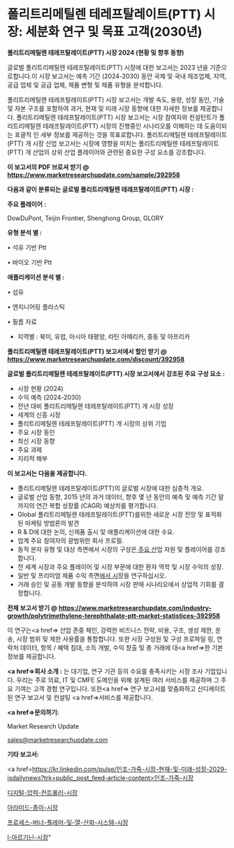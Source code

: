 # 폴리트리메틸렌 테레프탈레이트(PTT) 시장: 세분화 연구 및 목표 고객(2030년)

<strong>폴리트리메틸렌 테레프탈레이트(PTT) 시장 2024 (현황 및 향후 동향)</strong>

글로벌 폴리트리메틸렌 테레프탈레이트(PTT) 시장에 대한 보고서는 2023 년을 기준으로합니다.이 시장 보고서는 예측 기간 (2024-2030) 동안 국제 및 국내 제조업체, 지역, 공급 업체 및 공급 업체, 제품 변형 및 제품 유형을 분석합니다.

폴리트리메틸렌 테레프탈레이트(PTT) 시장 보고서는 개발 속도, 용량, 성장 동인, 기술 및 자본 구조를 포함하여 과거, 현재 및 미래 시장 동향에 대한 자세한 정보를 제공합니다. 폴리트리메틸렌 테레프탈레이트(PTT) 시장 보고서는 시장 참여자와 컨설턴트가 폴리트리메틸렌 테레프탈레이트(PTT) 시장의 진행중인 시나리오를 이해하는 데 도움이되는 포괄적 인 세부 정보를 제공하는 것을 목표로합니다. 폴리트리메틸렌 테레프탈레이트(PTT) 개 시장 산업 보고서는 시장에 영향을 미치는 폴리트리메틸렌 테레프탈레이트(PTT) 개 산업의 상위 산업 플레이어와 관련된 중요한 구성 요소를 강조합니다.



<strong>이 보고서의 PDF 브로셔 받기 @ <a href=https://www.marketresearchupdate.com/sample/392958>https://www.marketresearchupdate.com/sample/392958</a></strong>



<strong>다음과 같이 분류되는 글로벌 폴리트리메틸렌 테레프탈레이트(PTT) 시장 :</strong>



<strong>주요 플레이어 :</strong>

DowDuPont, Teijin Frontier, Shenghong Group, GLORY



<strong>유형 분석 별 :</strong>

• 석유 기반 Ptt

• 바이오 기반 Ptt



<strong>애플리케이션 분석 별 :</strong>

• 섬유

• 엔지니어링 플라스틱

• 필름 자료

<ul>
  <li>지역별 : 북미, 유럽, 아시아 태평양, 라틴 아메리카, 중동 및 아프리카</li>
</ul>


<strong>폴리트리메틸렌 테레프탈레이트(PTT) 보고서에서 할인 받기 @ <a href=https://www.marketresearchupdate.com/discount/392958>https://www.marketresearchupdate.com/discount/392958</a></strong>



<strong>글로벌 폴리트리메틸렌 테레프탈레이트(PTT) 시장 보고서에서 강조된 주요 구성 요소 :</strong>
<ul>
  <li>시장 현황 (2024)</li>
  <li>수익 예측 (2024-2030)</li>
  <li>전년 대비 폴리트리메틸렌 테레프탈레이트(PTT) 개 시장 성장</li>
  <li>세계의 신흥 시장</li>
  <li>폴리트리메틸렌 테레프탈레이트(PTT) 개 시장의 상위 기업</li>
  <li>주요 시장 동인</li>
  <li>최신 시장 동향</li>
  <li>주요 과제</li>
  <li>지리적 해부</li>
</ul>


<strong>이 보고서는 다음을 제공합니다.</strong>
<ul>
  <li>폴리트리메틸렌 테레프탈레이트(PTT)의 글로벌 시장에 대한 심층적 개요.</li>
  <li>글로벌 산업 동향, 2015 년의 과거 데이터, 향후 몇 년 동안의 예측 및 예측 기간 말까지의 연간 복합 성장률 (CAGR) 예상치를 평가합니다.</li>
  <li>Global 폴리트리메틸렌 테레프탈레이트(PTT)를위한 새로운 시장 전망 및 표적화 된 마케팅 방법론의 발견</li>
  <li>R &amp; D에 대한 논의, 신제품 출시 및 애플리케이션에 대한 수요.</li>
  <li>업계 주요 참여자의 광범위한 회사 프로필.</li>
  <li>동적 분자 유형 및 대상 측면에서 시장의 구성은<a href=> 주요 산</a>업 자원 및 플레이어를 강조합니다.</li>
  <li>전 세계 시장과 주요 플레이어 및 시장 부문에 대한 환자 역학 및 시장 수익의 성장.</li>
  <li>일반 및 프리미엄 제품 수익 측면<a href=>에서 시</a>장을 연구하십시오.</li>
  <li>거래 승인 및 공동 개발 동향을 분석하여 시장 판매 시나리오에서 상업적 기회를 결정합니다.</li>
</ul>



<strong>전체 보고서 받기 @ <a href=https://www.marketresearchupdate.com/industry-growth/polytrimethylene-terephthalate-ptt-market-statistices-392958>https://www.marketresearchupdate.com/industry-growth/polytrimethylene-terephthalate-ptt-market-statistices-392958</a></strong>

이 연구는<a href=> 산업 존중</a> 체인, 강력한 비즈니스 전략, 비용, 구조, 생성 제한, 운송, 시장 범위 및 제한 사용률을 통합합니다. 또한 시장 구성원 및 구성 프로파일 링, 연락처 데이터, 항목 / 혜택 침대, 소득 개발, 수익 창출 및 총 거래에 대<a href=>한 기본 </a>정보를 제공합니다.



<strong><a href=>회사 소</a>개 :</strong>
는 대기업, 연구 기관 등의 수요를 충족시키는 시장 조사 기업입니다. 우리는 주로 의료, IT 및 CMFE 도메인을 위해 설계된 여러 서비스를 제공하며 그 주요 기여는 고객 경험 연구입니다. 또한<a href=> 연구 보</a>고서를 맞춤화하고 신디케이트 된 연구 보고서 및 컨설팅 <a href=>서비스</a>를 제공합니다.



<strong><a href=>문의하기:</a></strong>

Market Research Update

sales@marketresearchupdate.com



<strong>기타 보고서:</strong>

<a href=https://kr.linkedin.com/pulse/인조-가죽-시장-현재-및-미래-성장-2029-isdailynews?trk=public_post_feed-article-content>인조-가죽-시장</a>

<a href=https://www.linkedin.com/pulse/디지털-압력-컨트롤러-시장-경쟁-분석-및-성장-잠재력-2029/>디지털-압력-컨트롤러-시장</a>

<a href=https://www.linkedin.com/pulse/아라미드-종이-시장-경쟁-분석-및-성장-잠재력-2029-trendsetters-talk-360-analysis-khulf/>아라미드-종이-시장</a>

<a href=https://www.linkedin.com/pulse/프로세스-버너-플레어-및-열-산화-시스템-시장-경쟁-분석-성장-wyfnf/>프로세스-버너-플레어-및-열-산화-시스템-시장</a>

<a href=https://www.linkedin.com/pulse/l-아르기닌-시장-현재-및-미래-성장-2030-market-matrix-musings-analysis-kfjcc/>l-아르기닌-시장</a>"
